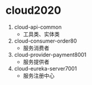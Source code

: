 # cloud2020
1. cloud-api-common
    * 工具类、实体类 
2. cloud-consumer-order80
    * 服务消费者
3. cloud-provider-payment8001
    * 服务提供者
4. cloud-eureka-server7001
    * 服务注册中心
